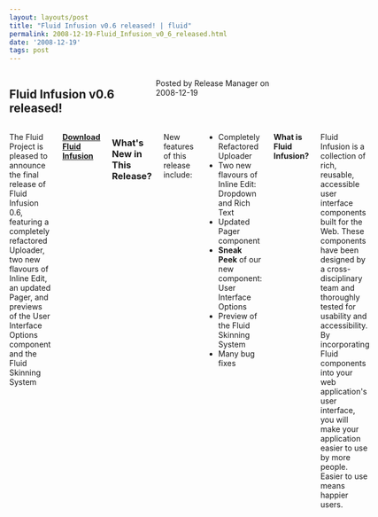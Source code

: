 ```yaml
---
layout: layouts/post
title: "Fluid Infusion v0.6 released! | fluid"
permalink: 2008-12-19-Fluid_Infusion_v0_6_released.html
date: '2008-12-19'
tags: post
---
```

<section class="row">
   <div class="medium-6 columns">
      <h2 class="fluid-web-emphasized-text">Fluid Infusion v0.6 released!</h2>
      <p class="fluid-web-news-post-meta">
         Posted by Release Manager on 2008-12-19
      </p>
   </div>
   <div class="medium-6 columns">
      <p>The Fluid Project is pleased to announce the final release of Fluid Infusion 0.6, featuring a completely refactored Uploader, two new flavours of Inline Edit, an updated Pager, and previews of the User Interface Options component and the Fluid Skinning System</p>
      <p><strong> <a href="https://github.com/fluid-project/infusion">Download Fluid Infusion</a> </strong></p>
      <h3>What&#39;s New in This Release?</h3>
      <p>New features of this release include:<br /></p>
      <ul>
         <li>Completely Refactored Uploader</li>
         <li>Two new flavours of Inline Edit: Dropdown and Rich Text</li>
         <li>Updated Pager component</li>
         <li><strong>Sneak Peek</strong> of our new component: User Interface Options</li>
         <li>Preview of the Fluid Skinning System</li>
         <li>Many bug fixes</li>
      </ul>
      <p><strong>What is Fluid Infusion?</strong></p>
      <p>Fluid Infusion is a collection of rich, reusable, accessible user interface components built for the Web. These components have been designed by a cross-disciplinary team and thoroughly tested for usability and accessibility. By incorporating Fluid components into your web application&#39;s user interface, you will make your application easier to use by more people. Easier to use means happier users.</p>
   </div>
</section>
